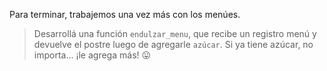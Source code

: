 Para terminar, trabajemos una vez más con los menúes.

> Desarrollá una función `endulzar_menu`, que recibe un registro menú y devuelve el postre luego de agregarle `azúcar`. Si ya tiene azúcar, no importa... ¡le agrega más! :stuck_out_tongue:
